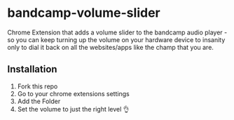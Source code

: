 # bandcamp-volume-slider
Chrome Extension that adds a volume slider to the bandcamp audio player - so you can keep turning up the volume on your hardware device to insanity only to dial it back on all the websites/apps like the champ that you are.

## Installation
1. Fork this repo
2. Go to your chrome extensions settings
3. Add the Folder
4. Set the volume to just the right level 👌
